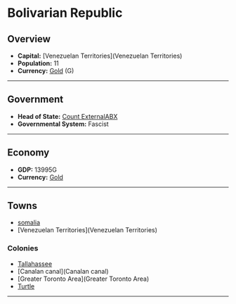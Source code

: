 # Bolivarian Republic

## Overview

- **Capital:** [Venezuelan Territories](Venezuelan Territories)
- **Population:** 11
- **Currency:** [Gold](Gold) (G)

---

## Government

- **Head of State:** [Count ExternalABX](ExternalABX)
- **Governmental System:** Fascist

---

## Economy

- **GDP:** 13995G
- **Currency:** [Gold](Gold)

---

## Towns

- [somalia](somalia)
- [Venezuelan Territories](Venezuelan Territories)

### Colonies

- [Tallahassee](Tallahassee)
- [Canalan canal](Canalan canal)
- [Greater Toronto Area](Greater Toronto Area)
- [Turtle](Turtle)

---